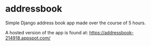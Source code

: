 # addressbook

Simple Django address book app made over the course of 5 hours.

A hosted version of the app is found at: https://addressbook-214918.appspot.com/
